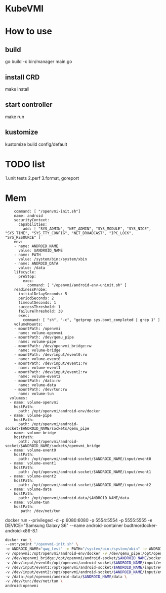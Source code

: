 # KubeVMI


# How to use

## build 

go build -o bin/manager main.go

## install CRD

make install

## start controller 

make run

## kustomize

kustomize build config/default


# TODO list

1.unit tests 
2.perf
3.format, goreport

# Mem


        command: [ "/openvmi-init.sh"]
        name: android
        securityContext:
          capabilities:
            add: [ "SYS_ADMIN", "NET_ADMIN", "SYS_MODULE", "SYS_NICE", "SYS_TIME", "SYS_TTY_CONFIG", "NET_BROADCAST", "IPC_LOCK", "SYS_RESOURCE" ]
        env:
        - name: ANDROID_NAME
          value: $ANDROID_NAME
        - name: PATH
          value: /system/bin:/system/xbin
        - name: ANDROID_DATA
          value: /data
        lifecycle:
          preStop:
            exec:
              command: [ "/openvmi/android-env-uninit.sh" ]
        readinessProbe:
          initialDelaySeconds: 5
          periodSeconds: 2
          timeoutSeconds: 1
          successThreshold: 1
          failureThreshold: 30
          exec:
            command: [ "sh", "-c", "getprop sys.boot_completed | grep 1" ]
        volumeMounts:
        - mountPath: /openvmi
          name: volume-openvmi
        - mountPath: /dev/qemu_pipe
          name: volume-pipe
        - mountPath: /dev/openvmi_bridge:rw
          name: volume-bridge
        - mountPath: /dev/input/event0:rw
          name: volume-event0
        - mountPath: /dev/input/event1:rw
          name: volume-event1
        - mountPath: /dev/input/event2:rw
          name: volume-event2
        - mountPath: /data:rw
          name: volume-data
        - mountPath: /dev/tun:rw
          name: volume-tun
      volumes:
      - name: volume-openvmi
        hostPath:
          path: /opt/openvmi/android-env/docker
      - name: volume-pipe
        hostPath:
          path: /opt/openvmi/android-socket/$ANDROID_NAME/sockets/qemu_pipe
      - name: volume-bridge
        hostPath:
          path: /opt/openvmi/android-socket/$ANDROID_NAME/sockets/openvmi_bridge
      - name: volume-event0
        hostPath:
          path: /opt/openvmi/android-socket/$ANDROID_NAME/input/event0
      - name: volume-event1
        hostPath:
          path: /opt/openvmi/android-socket/$ANDROID_NAME/input/event1
      - name: volume-event2
        hostPath:
          path: /opt/openvmi/android-socket/$ANDROID_NAME/input/event2
      - name: volume-data
        hostPath:
          path: /opt/openvmi/android-data/$ANDROID_NAME/data
      - name: volume-tun
        hostPath:
           path: /dev/net/tun

 docker run --privileged -d -p 6080:6080 -p 5554:5554 -p 5555:5555 -e DEVICE="Samsung Galaxy S6" --name android-container budtmo/docker-android-x86-8.1


```bash
docker run \
--entrypoint "/openvmi-init.sh" \
-e ANDROID_NAME="qwq_test" -e PATH="/system/bin:/system/xbin" -e ANDROID_DATA="/data" \
-v /openvmi:/opt/openvmi/android-env/docker -v /dev/qemu_pipe:/opt/openvmi/android-socket/$ANDROID_NAME/sockets/qemu_pipe \
-v /dev/openvmi_bridge:/opt/openvmi/android-socket/$ANDROID_NAME/sockets/openvmi_bridge \ 
-v /dev/input/event0:/opt/openvmi/android-socket/$ANDROID_NAME/input/event0 \ 
-v /dev/input/event1:/opt/openvmi/android-socket/$ANDROID_NAME/input/event1 \
-v /dev/input/event2:/opt/openvmi/android-socket/$ANDROID_NAME/input/event2 \
-v /data:/opt/openvmi/android-data/$ANDROID_NAME/data \
-v /dev/tun:/dev/net/tun \
android:openvmi
```

